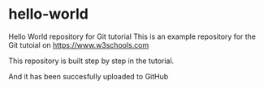 # hello-world
Hello World repository for Git tutorial
This is an example repository for the Git tutoial on https://www.w3schools.com

This repository is built step by step in the tutorial.

And it has been succesfully uploaded to GitHub

